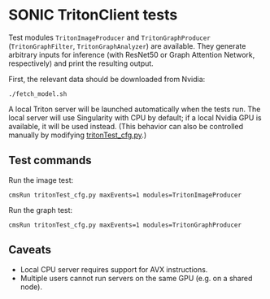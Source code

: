 # SONIC TritonClient tests

Test modules `TritonImageProducer` and `TritonGraphProducer` (`TritonGraphFilter`, `TritonGraphAnalyzer`) are available.
They generate arbitrary inputs for inference (with ResNet50 or Graph Attention Network, respectively) and print the resulting output.

First, the relevant data should be downloaded from Nvidia:
```
./fetch_model.sh
```

A local Triton server will be launched automatically when the tests run.
The local server will use Singularity with CPU by default; if a local Nvidia GPU is available, it will be used instead.
(This behavior can also be controlled manually by modifying [tritonTest_cfg.py](./tritonTest_cfg.py).)

## Test commands

Run the image test:
```
cmsRun tritonTest_cfg.py maxEvents=1 modules=TritonImageProducer
```

Run the graph test:
```
cmsRun tritonTest_cfg.py maxEvents=1 modules=TritonGraphProducer
```

## Caveats

* Local CPU server requires support for AVX instructions.
* Multiple users cannot run servers on the same GPU (e.g. on a shared node).
